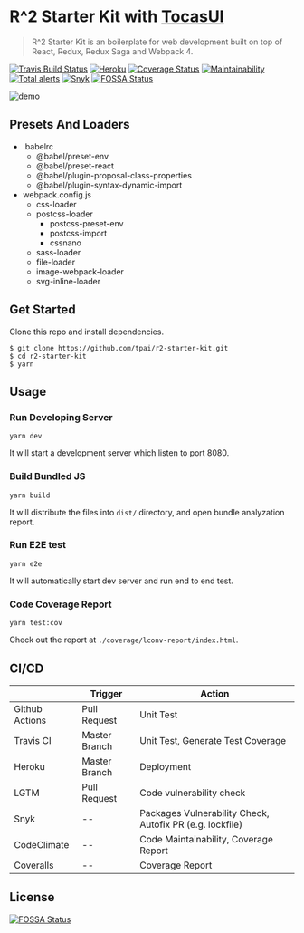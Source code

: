 # R^2 Starter Kit with [TocasUI](https://github.com/TeaMeow/TocasUI/)

> R^2 Starter Kit is an boilerplate for web development built on top of React, Redux, Redux Saga and Webpack 4.

[![Travis Build Status][build-badge]][build]
[![Heroku][heroku-deployment-badge]][heroku-app]
[![Coverage Status][coveralls-badge]][coveralls]
[![Maintainability][maintainability-badge]][maintainability]
[![Total alerts](https://img.shields.io/lgtm/alerts/g/tpai/r2-starter-kit.svg?logo=lgtm&logoWidth=18)](https://lgtm.com/projects/g/tpai/r2-starter-kit/alerts/)
[![Snyk][snyk-badge]][snyk]
[![FOSSA Status](https://app.fossa.com/api/projects/git%2Bgithub.com%2Ftpai%2Fr2-starter-kit.svg?type=shield)](https://app.fossa.com/projects/git%2Bgithub.com%2Ftpai%2Fr2-starter-kit?ref=badge_shield)

![demo](http://i.giphy.com/RMwOR7Z42FpiHnU0tw.gif)

## Presets And Loaders

- .babelrc
  - @babel/preset-env
  - @babel/preset-react
  - @babel/plugin-proposal-class-properties
  - @babel/plugin-syntax-dynamic-import
- webpack.config.js
  - css-loader
  - postcss-loader
    - postcss-preset-env
    - postcss-import
    - cssnano
  - sass-loader
  - file-loader
  - image-webpack-loader
  - svg-inline-loader

## Get Started

Clone this repo and install dependencies.

```
$ git clone https://github.com/tpai/r2-starter-kit.git
$ cd r2-starter-kit
$ yarn
```

## Usage

### Run Developing Server

```
yarn dev
```

It will start a development server which listen to port 8080.

### Build Bundled JS

```
yarn build
```

It will distribute the files into `dist/` directory, and open bundle analyzation report.

### Run E2E test

```
yarn e2e
```

It will automatically start dev server and run end to end test.

### Code Coverage Report

```
yarn test:cov
```

Check out the report at `./coverage/lconv-report/index.html`.

## CI/CD

|                | Trigger       | Action                                                   |
| -------------- | ------------- | -------------------------------------------------------- |
| Github Actions | Pull Request  | Unit Test                                                |
| Travis CI      | Master Branch | Unit Test, Generate Test Coverage                        |
| Heroku         | Master Branch | Deployment                                               |
| LGTM           | Pull Request  | Code vulnerability check                                 |
| Snyk           | --            | Packages Vulnerability Check, Autofix PR (e.g. lockfile) |
| CodeClimate    | --            | Code Maintainability, Coverage Report                    |
| Coveralls      | --            | Coverage Report                                          |

[maintainability-badge]: https://api.codeclimate.com/v1/badges/807d78f313c0b1eec23b/maintainability
[maintainability]: https://codeclimate.com/github/tpai/r2-starter-kit/maintainability
[build-badge]: https://api.travis-ci.com/tpai/r2-starter-kit.svg?branch=master
[build]: https://travis-ci.com/github/tpai/r2-starter-kit
[coveralls-badge]: https://coveralls.io/repos/github/tpai/r2-starter-kit/badge.svg?branch=master
[coveralls]: https://coveralls.io/github/tpai/r2-starter-kit?branch=master
[snyk-badge]: https://snyk.io/test/github/tpai/r2-starter-kit/badge.svg
[snyk]: https://snyk.io/test/github/tpai/r2-starter-kit
[heroku-deployment-badge]: https://heroku-badge.herokuapp.com/?app=r2-starter-kit
[heroku-app]: http://r2-starter-kit.herokuapp.com

## License

[![FOSSA Status](https://app.fossa.com/api/projects/git%2Bgithub.com%2Ftpai%2Fr2-starter-kit.svg?type=large)](https://app.fossa.com/projects/git%2Bgithub.com%2Ftpai%2Fr2-starter-kit?ref=badge_large)
